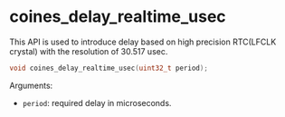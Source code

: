 # coines_delay_realtime_usec
This API is used to introduce delay based on high precision RTC(LFCLK crystal) with the resolution of 30.517 usec.

```C
void coines_delay_realtime_usec(uint32_t period);
```

Arguments:

- `period`: required delay in microseconds. 